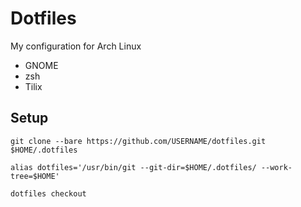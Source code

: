 # Dotfiles
My configuration for Arch Linux
- GNOME
- zsh
- Tilix

## Setup
```
git clone --bare https://github.com/USERNAME/dotfiles.git $HOME/.dotfiles
```
```
alias dotfiles='/usr/bin/git --git-dir=$HOME/.dotfiles/ --work-tree=$HOME'
```
```
dotfiles checkout
```
